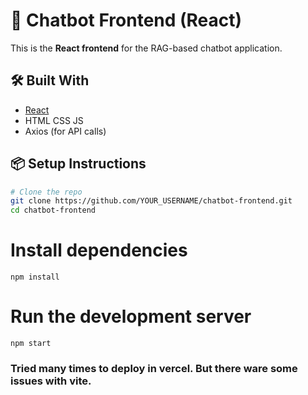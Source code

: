 # 🧠 Chatbot Frontend (React)

This is the **React frontend** for the RAG-based chatbot application.

## 🛠️ Built With

- [React](https://reactjs.org/)
- HTML CSS JS
- Axios (for API calls)

## 📦 Setup Instructions

```bash
# Clone the repo
git clone https://github.com/YOUR_USERNAME/chatbot-frontend.git
cd chatbot-frontend
```

# Install dependencies
```
npm install
```


# Run the development server
```
npm start
```

### Tried many times to deploy in vercel. But there ware some issues with vite. 

